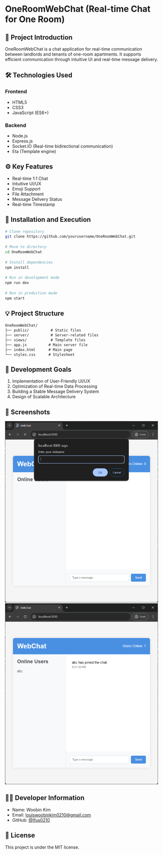 # OneRoomWebChat (Real-time Chat for One Room)

## 📝 Project Introduction
OneRoomWebChat is a chat application for real-time communication between landlords and tenants of one-room apartments. 
It supports efficient communication through intuitive UI and real-time message delivery.

## 🛠 Technologies Used
### Frontend
- HTML5
- CSS3
- JavaScript (ES6+)

### Backend
- Node.js
- Express.js
- Socket.IO (Real-time bidirectional communication)
- Eta (Template engine)

## ⚙ Key Features
- Real-time 1:1 Chat
- Intuitive UI/UX
- Emoji Support
- File Attachment
- Message Delivery Status
- Real-time Timestamp

## 🚀 Installation and Execution
```bash
# Clone repository
git clone https://github.com/yourusername/OneRoomWebChat.git

# Move to directory
cd OneRoomWebChat

# Install dependencies
npm install

# Run in development mode
npm run dev

# Run in production mode
npm start
```

## 💡 Project Structure
```
OneRoomWebChat/
├── public/          # Static files
├── server/          # Server-related files
├── views/           # Template files
├── app.js          # Main server file
├── index.html      # Main page
└── styles.css      # Stylesheet
```

## 🎯 Development Goals
1. Implementation of User-Friendly UI/UX
2. Optimization of Real-time Data Processing
3. Building a Stable Message Delivery System
4. Design of Scalable Architecture

## 📱 Screenshots
![enter nickname](docs/screenshots/screenShot_1.png)
![chat room](docs/screenshots/screenShot_2.png)

## 👨‍💻 Developer Information
- Name: Woobin Kim
- Email: louiswoobinkim0210@gmail.com
- GitHub: [@Ifus0210](https://github.com/Ifus0210)

## 📜 License
This project is under the MIT license.

